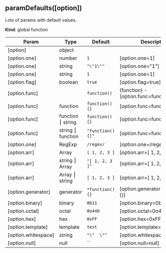 ## paramDefaults([option])
Lots of params with default values.

**Kind**: global function  

| Param | Type | Default | Description |
| --- | --- | --- | --- |
| [option] | object |  |  |
| [option.one] | number | `1` | [option.one=1] |
| [option.one] | string | `"\"1\""` | [option.one="1"] |
| [option.one] | string | `1` | [option.one=1] |
| [option.flag] | boolean | `true` | [option.flag=true] |
| [option.func] |  | `function()` | {function} - [option.func=function(){}] |
| [option.func] | function | `function(){}` | [option.func=function(){}] |
| [option.func] | function ⎮ string | `function(){}` | [option.func=function(){}] |
| [option.func] | string ⎮ function | `"function(){}"` | [option.func=function(){}] |
| [option.one] | RegExp | `/regex/` | [option.one=/regex/] |
| [option.arr] | Array | `[ 1, 2, 3 ]` | [option.arr=[ 1, 2, 3 ]] |
| [option.arr] | string ⎮ Array | `"[ 1, 2, 3 ]"` | [option.arr=[ 1, 2, 3 ]] |
| [option.arr] | Array ⎮ string | `[ 1, 2, 3 ]` | [option.arr=[ 1, 2, 3 ]] |
| [option.generator] | generator | `*function(){}` | [option.generator=*function(){}] |
| [option.binary] | binary | `0b11` | [option.binary=0b11] |
| [option.octal] | octal | `0o440` | [option.octal=0o440] |
| [option.hex] | hex | `0xFF` | [option.hex=0xFF] |
| [option.template] | template | ``test`` | [option.template=`test`] |
| [option.whitespace] | string | `"\"  \""` | [option.whitespace="  "] |
| [option.null] | null | `` | [option.null=null] |

